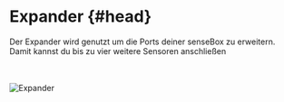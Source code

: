 # Expander {#head}
<div class="description">Der Expander wird genutzt um die Ports deiner senseBox zu erweitern. Damit kannst du bis zu vier weitere Sensoren anschließen</div>

<div class="line">
    <br>
    <br>
</div>

![Expander](../../../../pictures/hub_bottom.png)

